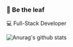 ### 🍃 Be the leaf
💻 Full-Stack Developer

![Anurag's github stats](https://github-readme-stats.vercel.app/api?username=gabrieleandro&show_icons=true&theme=radical)
<!--
[![Top Langs](https://github-readme-stats.vercel.app/api/top-langs/?username=gabrieleandro)](https://github.com/anuraghazra/github-readme-stats)
-->


<!--
**gabrieleandro/gabrieleandro** is a ✨ _special_ ✨ repository because its `README.md` (this file) appears on your GitHub profile.

Here are some ideas to get you started:

- 🔭 I’m currently working on ...
- 🌱 I’m currently learning ...
- 👯 I’m looking to collaborate on ...
- 🤔 I’m looking for help with ...
- 💬 Ask me about ...
- 📫 How to reach me: ...
- 😄 Pronouns: ...
- ⚡ Fun fact: ...
-->
